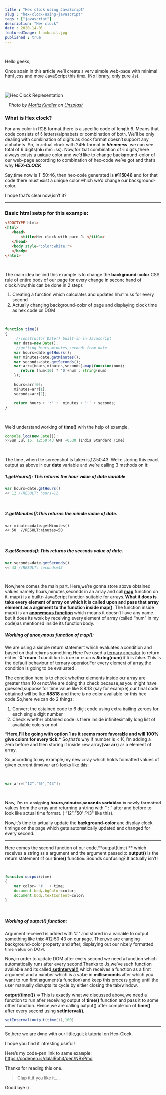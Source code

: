 ```yaml
---
title : "Hex clock using JavaScript"
slug : "hex-clock-using-javascript"
tags : ["javascript"]
description: "Hex clock"
date : 2020-14-05
featuredImage: thumbnail.jpg
published : true
---
```


<br/>

Hello geeks,

Once again in this article we’ll create a very simple web-page with minimal html ,css and more JavaScript this time. (No library, only pure Js).

<br/>



![Hex Clock Representation](./thumbnail.jpg)

​			                                                     *Photo by [Moritz Kindler](https://unsplash.com/@moritz_photography?utm_source=unsplash&utm_medium=referral&utm_content=creditCopyText) on [Unsplash](https://unsplash.com/s/photos/clock?utm_source=unsplash&utm_medium=referral&utm_content=creditCopyText)*

### What is Hex clock?

For any color in RGB format,there is a specific code of length 6. Means that code consists of 6 letters/alphabets or combination of both. We’ll be only dealing with combination of digits as clock format doesn’t support any alphabets. So, in actual clock with 24Hr format in ***hh:mm:ss*** ,we can see total of 6 digits(hh+mm+ss). Now,for that combination of 6 digits,there always exists a unique color and we’d like to change background-color of our web-page according to combination of hex-code we’ve got and that’s why  ***HEX-CLOCK***

Say,time now is 11:50:46, then hex-code generated is **#115046** and for that code there must exist a unique color which we’d change our background-color.

I hope that’s clear now,isn’t it?

------

### Basic html setup for this example:

```html
<!DOCTYPE html>
<html>
   <head>
       <title>Hex-clock with pure Js </title>
   </head>
   <body style="color:white;">
   </body>
</html>
```

<br/>

The main idea behind this example is to change the **background-color** CSS rule of entire body of our page for every change in second hand of clock.Now,this can be done in 2 steps:



1. Creating a function which calculates and updates hh:mm:ss for every second
2. Actually changing background-color of page and displaying clock time as hex code on DOM



<br/>

```js
function time()
{
     //constructor Date() built-in in Javascript
    var date=new Date();
     //getting hours,minutes,seconds from date
    var hours=date.getHours();
    var minutes=date.getMinutes();
    var seconds=date.getSeconds();
    var arr=[hours,minutes,seconds].map(function(num){
       return (num<10) ? '0'+num : String(num) 
    });
    
    hours=arr[0];
    minutes=arr[1];
    seconds=arr[2];
    
    return hours + ':' +  minutes + ':' + seconds;
}
```

<br/>

We’d understand working of **time()** with the help of example.

```javascript
console.log(new Date()):
>>Sun Jul 15, 12:50:43 GMT +0530 (India Standard Time)
```

<br/>

The time ,when the screenshot is taken is,12:50:43. We’re storing this exact output as above in our **date** variable and we’re calling 3 methods on it:

##### 1.getHours(): This returns the hour value of *date* variable

```javascript
var hours=date.getHours()
<< 12 //RESULT: hours=12
```

<br/>

##### 2.getMinutes():This returns the minute value of  *date.*

```jinja2
var minutes=date.getMinutes()
<< 50  //RESULT:minutes=50
```

<br/>

##### 3.getSeconds(): This returns the seconds value of *date.*

```javascript
var seconds=date.getSeconds()
<< 43 //RESULT: seconds=43
```

<br/>

Now,here comes the main part. Here,we’re gonna store above obtained values namely hours,minutes,seconds in an array and call [**map**](https://developer.mozilla.org/en-US/docs/Web/JavaScript/Reference/Global_Objects/Array/map)  function on it. map() is a builtin JavaScript function suitable for arrays. **What it does is take every element of array on which it is called upon and pass that array element as a argument to the function inside map()**. The function inside map() is an [**anonymous function**](http://helephant.com/2008/08/23/javascript-anonymous-functions/) which means it doesn’t have any name but it does its work by receiving every element of array (called “num” in my code)as mentioned inside its function body.



##### **Working of anonymous function of map():**

We are using a simple return statement which evaluates a condition and based on that returns something.Here,I’ve used a [ternary operator](https://developer.mozilla.org/en-US/docs/Web/JavaScript/Reference/Operators/Conditional_Operator) to return either **‘0'+num** if condition is true or returns **String(num)** if it is false. This is the default behaviour of ternary operator.For every element of array,the condition is going to be evaluated .

The condition here is to check whether elements inside our array are greater than 10 or not.We are doing this check because,as you might have guessed,suppose for time value like 8:8:18 (say for example),our final code obtained will be like **#8818** and there is no color available for this hex code.So,here we can do 2 things:

1. Convert the obtained code to 6 digit code using extra trailing zeroes for each single digit number
2. Check whether obtained code is there inside infinitesimally long list of available colors or not

***Here,I’ll be going with option 1 as it seems more favorable and will 100% give colors for every tick.\*** So,that’s why if number is < 10,I’m adding a zero before and then storing it inside new array(**var arr**) as a element of array.

So,according to my example,my new array which holds formatted values of given current time(var arr) looks like this:

<br/>

```javascript
var arr=["12","50","43"];
```

<br/>

Now, I’m re-assigning **hours,minutes,seconds variables** to newly formatted values from the array and returning a string with “ : ” after and before to look like actual time format. ( “12”:”50":”43" like this).

Now,it’s time to actually update the **background-color** and display clock timings on the page which gets automatically updated and changed for every second.

------

Here comes the second function of our code,**output(time) ** which receives a string as a argument and the argument passed to **output()** is the return statement of our **time()** function. Sounds confusing?.It actually isn’t!

<br/>

```javascript
function output(time)
{
    var color= '# ' + time;
    document.body.bgColor=color;
    document.body.textContent=color;
}
```

<br/>

##### **Working of output() function:**

Argument received is added with ‘# ’ and stored in a variable to output something like this: #12:50:43 on our page. Then,we are changing background-color property and after, displaying out our nicely formatted time value on DOM.

Now,in order to update DOM after every second we need a function which automatically runs after every second.Thanks to Js,we’ve such function avaliable and its called[ **setInterval()**](https://www.w3schools.com/jsref/met_win_setinterval.asp) which receives a function as a first argument and a number which is a value in **milliseconds** after which you want to run first argument(a function) and keep this process going until the user manually disrupts its cycle by either closing the tab/window.

**output(time())** => This is exactly what we discussed above,we need a function to run after receiving output of **time()** function and pass it to some other function. Hence,we are calling output() after completion of **time()** after every second using **setInterval().**

```java
setInterval(output(time()),100)
```

------

So,here we are done with our little,quick tutorial on Hex-Clock.

I hope you find it intresting,useful!

Here’s my code-pen link to same example: https://codepen.io/dalalRohit/pen/NBxPmd

Thanks for reading this one.

> Clap it,if you like it….

Good bye :)